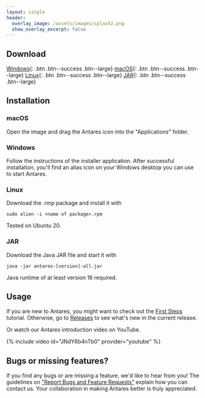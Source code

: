 ```yaml
---
layout: single
header:
  overlay_image: /assets/images/splash2.png
  show_overlay_excerpt: false
---
```


## Download

[Windows](https://github.com/flandreas/antares/releases/download/v1.23.0/Antares-1.23.0.msi){: .btn .btn--success .btn--large}
[macOS](https://github.com/flandreas/antares/releases/download/v1.23.0/Antares-1.23.0.dmg){: .btn .btn--success .btn--large}
[Linux](https://github.com/flandreas/antares/releases/download/v1.23.0/antares-1.23.0-1.x86_64.rpm){: .btn .btn--success .btn--large}
[JAR](https://github.com/flandreas/antares/releases/download/v1.23.0/antares-1.23.0.jar){: .btn .btn--success .btn--large}

## Installation

### macOS

Open the image and drag the Antares icon into the "Applications" folder.

### Windows

Follow the instructions of the installer application. After successful installation, you'll find an alias icon on your Windows desktop you can use to start Antares.

### Linux

Download the .rmp package and install it with

`sudo alien -i <name of package>.rpm`

Tested on Ubuntu 20.

### JAR

Download the Java JAR file and start it with

`java -jar antares-[version]-all.jar`

Java runtime of at least version 16 required. 

## Usage

If you are new to Antares, you might want to check out the [First Steps](/user-manual/english/first-steps/first-steps) tutorial. Otherwise, go to [Releases](/docs/releases/releases/) to see what's new in the current release.

Or watch our Antares introduction video on YouTube.

{% include video id="JNdY6b4nTb0" provider="youtube" %}

## Bugs or missing features?

If you find any bugs or are missing a feature, we'd like to hear from you! The guidelines on ["Report Bugs and Feature Requests"](/docs/issues/) explain how you can contact us. Your collaboration in making Antares better is truly appreciated.
